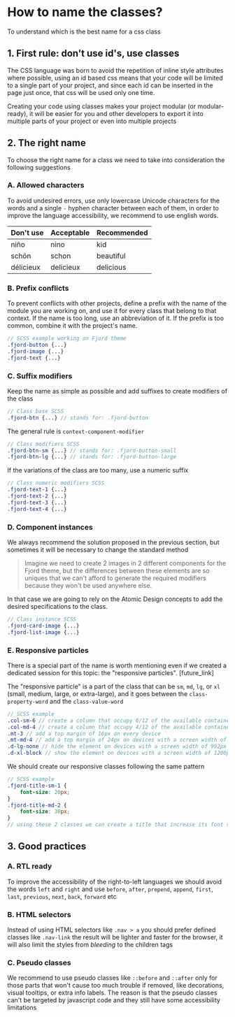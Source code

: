 # How to name the classes?

To understand which is the best name for a css class

## 1. First rule: don't use id's, use classes

The CSS language was born to avoid the repetition of inline style attributes where possible, using an id based css means that your code will be limited to a single part of your project, and since each id can be inserted in the page just once, that css will be used only one time.

Creating your code using classes makes your project modular (or modular-ready), it will be easier for you and other developers to export it into multiple parts of your project or even into multiple projects

## 2. The right name

To choose the right name for a class we need to take into consideration the following suggestions

### A. Allowed characters

To avoid undesired errors, use only lowercase Unicode characters for the words and a single `-` hyphen character between each of them, in order to improve the language accessibility, we recommend to use english words.

| Don't use | Acceptable | Recommended |
| --------- | ---------- | ----------- |
| niño      | nino       | kid         |
| schön     | schon      | beautiful   |
| délicieux | delicieux  | delicious   |

### B. Prefix conflicts

To prevent conflicts with other projects, define a prefix with the name of the module you are working on, and use it for every class that belong to that context. If the name is too long, use an abbreviation of it. If the prefix is too common, combine it with the project's name.

```scss
// SCSS example working on Fjord theme
.fjord-button {...}
.fjord-image {...}
.fjord-text {...}
```

### C. Suffix modifiers

Keep the name as simple as possible and add suffixes to create modifiers of the class

```scss
// Class base SCSS
.fjord-btn {...} // stands for: .fjord-button
```

The general rule is `context-component-modifier`

```scss
// Class modifiers SCSS
.fjord-btn-sm {...} // stands for: .fjord-button-small
.fjord-btn-lg {...} // stands for: .fjord-button-large
```

If the variations of the class are too many, use a numeric suffix

```scss
// Class numeric modifiers SCSS
.fjord-text-1 {...}
.fjord-text-2 {...}
.fjord-text-3 {...}
.fjord-text-4 {...}
```

### D. Component instances

We always recommend the solution proposed in the previous section, but sometimes it will be necessary to change the standard method

> Imagine we need to create 2 images in 2 different components for the Fjord theme, but the differences between these elements are so uniques that we can't afford to generate the required modifiers because they won't be used anywhere else.

In that case we are going to rely on the Atomic Design concepts to add the desired specifications to the class.

```scss
// Class instance SCSS
.fjord-card-image {...}
.fjord-list-image {...}
```

### E. Responsive particles

There is a special part of the name is worth mentioning even if we created a dedicated session for this topic: the "responsive particles". [future_link]

The "responsive particle" is a part of the class that can be `sm`, `md`, `lg`, or `xl` (small, medium, large, or extra-large), and it goes between the `class-property-word` and the `class-value-word`

```scss
// SCSS example
.col-sm-6 // create a column that occupy 6/12 of the available container width on devices with a screen width of `576px` or above
.col-md-4 // create a column that occupy 4/12 of the available container width on devices with a screen width of 768px or above
.mt-3 // add a top margin of 16px on every device
.mt-md-4 // add a top margin of 24px on devices with a screen width of 768px or above
.d-lg-none // hide the element on devices with a screen width of 992px or above
.d-xl-block // show the element on devices with a screen width of 1200px or above
```

We should create our responsive classes following the same pattern

```scss
// SCSS example
.fjord-title-sm-1 {
	font-size: 20px;
}
.fjord-title-md-2 {
	font-size: 30px;
}
// using these 2 classes we can create a title that increase its font size on devices with a screen width of 768px or above
```

## 3. Good practices

### A. RTL ready

To improve the accessibility of the right-to-left languages we should avoid the words `left` and `right` and use `before`, `after`, `prepend`, `append`, `first`, `last`, `previous`, `next`, `back`, `forward` etc

### B. HTML selectors

Instead of using HTML selectors like `.nav > a` you should prefer defined classes like `.nav-link` the result will be lighter and faster for the browser, it will also limit the styles from _bleeding_ to the children tags

### C. Pseudo classes

We recommend to use pseudo classes like `::before` and `::after` only for those parts that won't cause too much trouble if removed, like decorations, visual tooltips, or extra info labels. The reason is that the pseudo classes can't be targeted by javascript code and they still have some accessibility limitations
